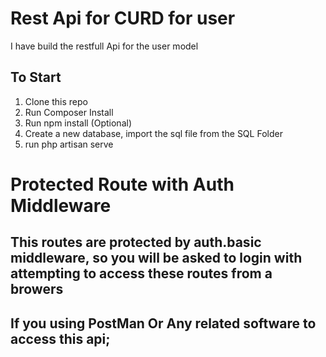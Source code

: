 # Rest Api for CURD for user
I have build the restfull Api for the user model

## To Start 

1. Clone this repo
2. Run Composer Install
3. Run npm install (Optional)
4. Create a new database, import the sql file from the SQL Folder
5. run php artisan serve

# Protected Route with Auth Middleware

## This routes are protected by auth.basic middleware, so you will be asked to login with attempting to access these routes from a browers
## If you using PostMan Or Any related software to access this api;

